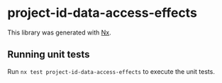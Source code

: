 # project-id-data-access-effects

This library was generated with [Nx](https://nx.dev).

## Running unit tests

Run `nx test project-id-data-access-effects` to execute the unit tests.
